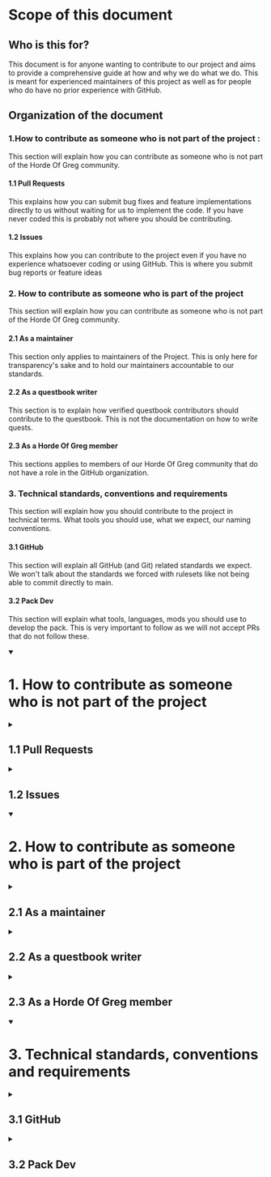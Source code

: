 <h1>Scope of this document</h1>
<h2>Who is this for?</h2>
This document is for anyone wanting to contribute to our project and aims to provide a comprehensive guide at how and why we do what we do. This is meant for experienced maintainers of this project as well as for people who do have no prior experience with GitHub.
<h2>Organization of the document</h2>

### 1.How to contribute as someone who is not part of the project : 
This section will explain how you can contribute as someone who is not part of the Horde Of Greg community. 
#### 1.1 Pull Requests
This explains how you can submit bug fixes and feature implementations directly to us without waiting for us to implement the code. If you have never coded this is probably not where you should be contributing.
#### 1.2 Issues
This explains how you can contribute to the project even if you have no experience whatsoever coding or using GitHub. This is where you submit bug reports or feature ideas
### 2. How to contribute as someone who is part of the project
This section will explain how you can contribute as someone who is not part of the Horde Of Greg community.
#### 2.1 As a maintainer
This section only applies to maintainers of the Project. This is only here for transparency's sake and to hold our maintainers accountable to our standards.
#### 2.2 As a questbook writer
This section is to explain how verified questbook contributors should contribute to the questbook. This is not the documentation on how to write quests.
#### 2.3 As a Horde Of Greg member
This sections applies to members of our Horde Of Greg community that do not have a role in the GitHub organization.
### 3. Technical standards, conventions and requirements
This section will explain how you should contribute to the project in technical terms. What tools you should use, what we expect, our naming conventions.
#### 3.1 GitHub
This section will explain all GitHub (and Git) related standards we expect. We won't talk about the standards we forced with rulesets like not being able to commit directly to main.
#### 3.2 Pack Dev
This section will explain what tools, languages, mods you should use to develop the pack. This is very important to follow as we will not accept PRs that do not follow these.

<details open>

<summary> <h1> 1. How to contribute as someone who is not part of the project </h1> </summary>

<details>
<summary> <h2> 1.1 Pull Requests </h2> </summary>

### 1.1.1 Create an issue
Pull requests should be linked to an issue that details what this pull request aims to do. This is to keep things organized, and because if you decide, or we decide to close your PR, the issue will still be there to tell us there is something we should maybe add to the pack, or that a bug is present.
### 1.1.2 Create a fork of the repo on your personal profile
To be able to contribute to the project at all via pull requests you will need to create a fork of the pack to your own personal profile. Unless you are doing something very specific on a specific branch, make sure you make changes in the main branch and not anywhere else, as working in other branches may cause compatibility problems when trying to merge your PR. You can use the same repo for different PRs, you don't need to fork it every time. It is heavily recommended to not work within the main branch on your repo and create a new branch for every PR so you can keep the main branch up to date with upstream
### 1.1.3 Create a pull request
From within your fork you should be able to create a pull request, make sure your pull request to the DEV branch and not to the main branch so we can test your code before merging it into main. This is very important and we will close your PR if you opened the PR to the wrong branch.
### 1.1.4 Accept criticism
Once you opened your PR, we will review it to make sure it is what we want and how we wanted it to be done. If we approve your PR we will merge it and everything is great. If we don't, we may either fix it ourselves, or ask you to do some more changes to it. If the latter happens, do NOT start getting defensive about your code. Either explain to us why you don't agree and why you think we may be wrong in our assumptions in a constructive way, or go change your code. Responses along the lines of "what would you know? I'm a much better developper than you anyways" help no one, and may end up with us not wanting to work with you anymore and closing your PR.
</details>

<details>
<summary> <h2> 1.2 Issues </h2> </summary>

### 1.2.1 Search the issues for your problem
If you had a bug, chances are others already experienced it, so make sure you do your best to look in the issues for someone that has had the same problem as you. If you do find it, contribute to it by explaining your situation if it adds to the discussion or simply say "this happened to me too". Duplicate issues will be marked as such and closed.
### 1.2.2 Follow the template
If we have a template for issues, it's for a reason. Don't start skipping steps just because you think it's not important. If you genuinely don't know what to put in a category, just skip it. But take the time to do this carefully.
### 1.2.3 Details, details, details
The more details you add, the better, so don't be afraid to put as many logs as you want or come back to the discussion and add more details will get closed. Issues that are too vague, along the lines of "error when launching the pack, here's a screenshot" will get closed. Explain the context, explain what you already tried, what you think it is, if this has happened on other packs.
### 1.2.4 Any idea is welcome
This pack aims to get wild (Hog wild I should say), if you have an idea that doesn't fit any pack, maybe it will here. We won't judge any kind of idea, and you can propose anything. It doesn't mean we will add it, both for balance and technical reasons, but ideas are how we create discussion, and your idea may translate to something completely different. So don't be afraid, just bring up whatever's on your mind.
</details>

</details>



<details open>
<summary> <h1> 2. How to contribute as someone who is part of the project </h1> </summary>

<details>
<summary> <h2> 2.1 As a maintainer </h2> </summary>

### 2.1.1 Make an issue if it's a breaking feature
If you're just cleaning up the code or changing something minor here and there, no need to create an issue. But if you want to add a whole new tier for example, definitely make an issue, and probably even a discussion. 
### 2.1.2 Get a token to write directly to the repo
Do NOT make a fork of the pack, it's much easier for everyone if we can contribute directly to your branch without needing to checkout from your PR or asking you for a key to your forked repo. You will need to get the key from your own personal profile and we will have to approve it, so make sure you notify me if you want it fast.
### 2.1.3 Make a new fork with a clear name
The fork should have a clear name. Not "D-Alessian-branch-3" or something in that fashion.
### 2.1.4 Make a detailled PR.
Even if you're making a basic change or cleaning up some things, have a good name and explain what and why you made some changes.
### 2.1.5 Wait for an apprioprate amount of reviews
The minimum amount of reviews to merge the project is 2, but depending on the change you may want more. If it's a breaking change, unless someone is on vacation, wait for the enitre team's approval. Don't rush merging changes.
### 2.1.6 Squash and merge
Squash and merge the PR, and give the merge commit a good name, this is the most important name to give as it will stay in the codebase forever.
</details>

<details>
<summary> <h2>  2.2 As a questbook writer </h2> </summary>

Placeholder for now. Not very well established.
</details>

<details>
<summary> <h2>  2.3 As a Horde Of Greg member </h2> </summary>

It's pretty simple, ask me on discord for a maintainer or questbook role, and I'll consider what I should do depending on how much I trust you and how active you are.
</details>

</details>



<details open>
<summary> <h1> 3. Technical standards, conventions and requirements </h1> </summary>

<details>
<summary> <h2>  3.1 GitHub </h2> </summary>

### 3.1.1 Signed commits
As a git standard, it's better if you sign your commits either through gpg or ssh. We won't FORCE you to do this, as it can get annoying, but it's heavily recommended. This is the documentation to [GitHub](https://docs.github.com/en/authentication/managing-commit-signature-verification/signing-commits), and this is the documentation for [IntelliJ](https://www.jetbrains.com/help/idea/2024.2/set-up-GPG-commit-signing.html?Set_up_GPG_commit_signing&utm_source=product&utm_medium=link&utm_campaign=IU&utm_content=2024.2&keymap=macOS#set-up-gpg-keys)
### 3.1.2 Environment
DO NOT CODE WITHIN GITHUB ITSELF. Unless you are doing something very simple and mostly text based (like writing this very text here), do not use github to modify code, it sucks. You can only commit one file at a time, you don't have the usual tools a regular IDE would give you, it's prone to making you lose your work if you exit the page, and it's overall just not a good option for anything other than text editing. We recommend using IntelliJ, but we won't tell you which IDE to use if you have your IDE that you like.
### 3.1.3 Sign-off commits
This will not be enforced, but do make sure you sign-off your commits, this is just to improve tracking of which changes were made by who. Documentation on how to do it [here](https://dev.to/janderssonse/git-signoff-and-signing-like-a-champ-41f3). This is also pretty easy to do within IntelliJ, see below.
<p><img src="https://github.com/Horde-Of-Greg/HOGifactory/blob/main/assets/documentation/IntelliJ/sign-off/commit-settings.png?raw=true" alt="commit-settings" height="200" ></p>
<p><img src="https://github.com/Horde-Of-Greg/HOGifactory/blob/main/assets/documentation/IntelliJ/sign-off/sign-off.png?raw=true" alt="sign-off" height="200" ></p>

</details>

<details>
<summary> <h2>  3.2 Pack Dev </h2> </summary>

### 3.2.1 Tools used
- Do not use CraftTweaker, use [GroovyScript](https://cleanroommc.com/groovy-script/) to make changes to the recipes or add items. There are a lot of CraftTweaker scripts right now as there was no better option when it was written, but they should eventually get phased out.
- TBD
### 3.2.2 Naming conventions
- Use basic [Java naming conventions](https://www.oracle.com/java/technologies/javase/codeconventions-namingconventions.html). Don't use `My_Test_Variable`, use `myTestVariable`
- TBD
</details>

</details>
